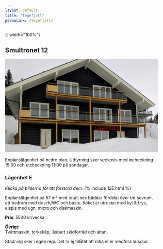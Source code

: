 ```yaml
---
layout: default
title: "Tegefjäll"
permalink: /tegefjall/
---
```


[Fasadbild 12]: /assets/images/tegefjall/fasadbild.png "Fasadbild 12"
{: width="100%"}
## Smultronet 12

![Fasadbild 12]

Enplanslägenhet på nedre plan. Uthyrning sker veckovis med incheckning 15:00 och
utcheckning 11:00 på söndagar.

### Lägenhet E
*Klicka på bilderna för att förstora dem.*
{% include 12E.html %}

Enplanslägenhet på 57 m² med totalt sex bäddar fördelat över tre sovrum, ett
badrum med dusch/WC och bastu. Köket är utrustat med kyl & frys, elspis med
ugn, micro och diskmaskin.

**Pris**: 5500 kr/vecka

**Övrigt**:  
Tvättmaskin, torkskåp, låsbart skidförråd och altan.

Städning sker i egen regi. Det är ej tillåtet att röka eller medföra husdjur.
